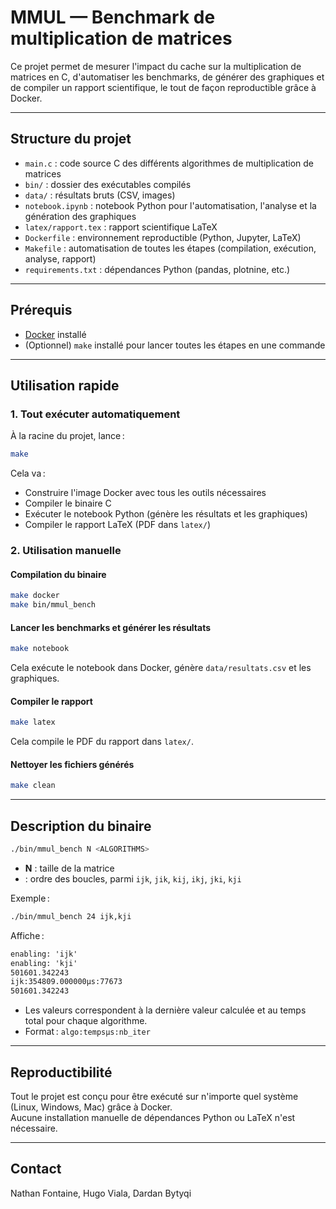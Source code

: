 # MMUL — Benchmark de multiplication de matrices

Ce projet permet de mesurer l'impact du cache sur la multiplication de matrices en C, d'automatiser les benchmarks, de générer des graphiques et de compiler un rapport scientifique, le tout de façon reproductible grâce à Docker.

---

## Structure du projet

- `main.c` : code source C des différents algorithmes de multiplication de matrices
- `bin/` : dossier des exécutables compilés
- `data/` : résultats bruts (CSV, images)
- `notebook.ipynb` : notebook Python pour l'automatisation, l'analyse et la génération des graphiques
- `latex/rapport.tex` : rapport scientifique LaTeX
- `Dockerfile` : environnement reproductible (Python, Jupyter, LaTeX)
- `Makefile` : automatisation de toutes les étapes (compilation, exécution, analyse, rapport)
- `requirements.txt` : dépendances Python (pandas, plotnine, etc.)

---

## Prérequis

- [Docker](https://www.docker.com/) installé
- (Optionnel) `make` installé pour lancer toutes les étapes en une commande

---

## Utilisation rapide

### 1. Tout exécuter automatiquement

À la racine du projet, lance :

```bash
make
```

Cela va :
- Construire l'image Docker avec tous les outils nécessaires
- Compiler le binaire C
- Exécuter le notebook Python (génère les résultats et les graphiques)
- Compiler le rapport LaTeX (PDF dans `latex/`)

### 2. Utilisation manuelle

#### Compilation du binaire

```bash
make docker
make bin/mmul_bench
```

#### Lancer les benchmarks et générer les résultats

```bash
make notebook
```
Cela exécute le notebook dans Docker, génère `data/resultats.csv` et les graphiques.

#### Compiler le rapport

```bash
make latex
```
Cela compile le PDF du rapport dans `latex/`.

#### Nettoyer les fichiers générés

```bash
make clean
```

---

## Description du binaire

```bash
./bin/mmul_bench N <ALGORITHMS>
```

- **N** : taille de la matrice
- **<ALGORITHMS>** : ordre des boucles, parmi `ijk`, `jik`, `kij`, `ikj`, `jki`, `kji`

Exemple :

```bash
./bin/mmul_bench 24 ijk,kji
```

Affiche :

```txt
enabling: 'ijk'
enabling: 'kji'
501601.342243
ijk:354809.000000μs:77673
501601.342243
```

- Les valeurs correspondent à la dernière valeur calculée et au temps total pour chaque algorithme.
- Format : `algo:tempsμs:nb_iter`

---

## Reproductibilité

Tout le projet est conçu pour être exécuté sur n'importe quel système (Linux, Windows, Mac) grâce à Docker.  
Aucune installation manuelle de dépendances Python ou LaTeX n'est nécessaire.

---

## Contact

Nathan Fontaine, Hugo Viala, Dardan Bytyqi